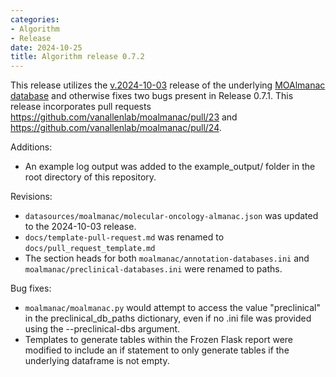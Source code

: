 ```yaml
---
categories: 
- Algorithm
- Release
date: 2024-10-25
title: Algorithm release 0.7.2
---
```

This release utilizes the [v.2024-10-03](https://github.com/vanallenlab/moalmanac-db/releases) release of the underlying [MOAlmanac database](https://moalmanac.org/) and otherwise fixes two bugs present in Release 0.7.1. This release incorporates pull requests https://github.com/vanallenlab/moalmanac/pull/23 and https://github.com/vanallenlab/moalmanac/pull/24. 

Additions:
- An example log output was added to the example_output/ folder in the root directory of this repository.

Revisions:
- `datasources/moalmanac/molecular-oncology-almanac.json` was updated to the 2024-10-03 release. 
- `docs/template-pull-request.md` was renamed to `docs/pull_request_template.md`
- The section heads for both `moalmanac/annotation-databases.ini` and `moalmanac/preclinical-databases.ini` were renamed to paths.

Bug fixes:
- `moalmanac/moalmanac.py` would attempt to access the value "preclinical" in the preclinical_db_paths dictionary, even if no .ini file was provided using the --preclinical-dbs argument.
- Templates to generate tables within the Frozen Flask report were modified to include an if statement to only generate tables if the underlying dataframe is not empty.
